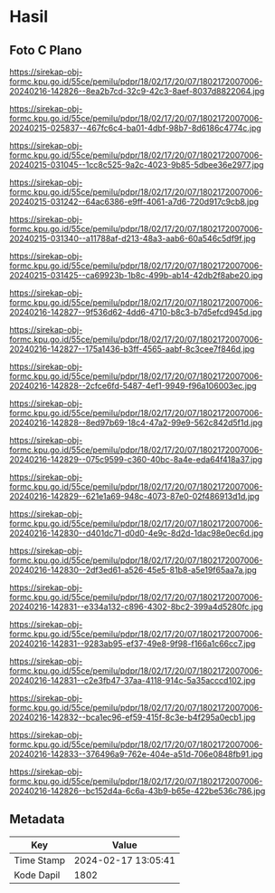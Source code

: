 # Hasil

## Foto C Plano

https://sirekap-obj-formc.kpu.go.id/55ce/pemilu/pdpr/18/02/17/20/07/1802172007006-20240216-142826--8ea2b7cd-32c9-42c3-8aef-8037d8822064.jpg

https://sirekap-obj-formc.kpu.go.id/55ce/pemilu/pdpr/18/02/17/20/07/1802172007006-20240215-025837--467fc6c4-ba01-4dbf-98b7-8d6186c4774c.jpg

https://sirekap-obj-formc.kpu.go.id/55ce/pemilu/pdpr/18/02/17/20/07/1802172007006-20240215-031045--1cc8c525-9a2c-4023-9b85-5dbee36e2977.jpg

https://sirekap-obj-formc.kpu.go.id/55ce/pemilu/pdpr/18/02/17/20/07/1802172007006-20240215-031242--64ac6386-e9ff-4061-a7d6-720d917c9cb8.jpg

https://sirekap-obj-formc.kpu.go.id/55ce/pemilu/pdpr/18/02/17/20/07/1802172007006-20240215-031340--a11788af-d213-48a3-aab6-60a546c5df9f.jpg

https://sirekap-obj-formc.kpu.go.id/55ce/pemilu/pdpr/18/02/17/20/07/1802172007006-20240215-031425--ca69923b-1b8c-499b-ab14-42db2f8abe20.jpg

https://sirekap-obj-formc.kpu.go.id/55ce/pemilu/pdpr/18/02/17/20/07/1802172007006-20240216-142827--9f536d62-4dd6-4710-b8c3-b7d5efcd945d.jpg

https://sirekap-obj-formc.kpu.go.id/55ce/pemilu/pdpr/18/02/17/20/07/1802172007006-20240216-142827--175a1436-b3ff-4565-aabf-8c3cee7f846d.jpg

https://sirekap-obj-formc.kpu.go.id/55ce/pemilu/pdpr/18/02/17/20/07/1802172007006-20240216-142828--2cfce6fd-5487-4ef1-9949-f96a106003ec.jpg

https://sirekap-obj-formc.kpu.go.id/55ce/pemilu/pdpr/18/02/17/20/07/1802172007006-20240216-142828--8ed97b69-18c4-47a2-99e9-562c842d5f1d.jpg

https://sirekap-obj-formc.kpu.go.id/55ce/pemilu/pdpr/18/02/17/20/07/1802172007006-20240216-142829--075c9599-c360-40bc-8a4e-eda64f418a37.jpg

https://sirekap-obj-formc.kpu.go.id/55ce/pemilu/pdpr/18/02/17/20/07/1802172007006-20240216-142829--621e1a69-948c-4073-87e0-02f486913d1d.jpg

https://sirekap-obj-formc.kpu.go.id/55ce/pemilu/pdpr/18/02/17/20/07/1802172007006-20240216-142830--d401dc71-d0d0-4e9c-8d2d-1dac98e0ec6d.jpg

https://sirekap-obj-formc.kpu.go.id/55ce/pemilu/pdpr/18/02/17/20/07/1802172007006-20240216-142830--2df3ed61-a526-45e5-81b8-a5e19f65aa7a.jpg

https://sirekap-obj-formc.kpu.go.id/55ce/pemilu/pdpr/18/02/17/20/07/1802172007006-20240216-142831--e334a132-c896-4302-8bc2-399a4d5280fc.jpg

https://sirekap-obj-formc.kpu.go.id/55ce/pemilu/pdpr/18/02/17/20/07/1802172007006-20240216-142831--9283ab95-ef37-49e8-9f98-f166a1c66cc7.jpg

https://sirekap-obj-formc.kpu.go.id/55ce/pemilu/pdpr/18/02/17/20/07/1802172007006-20240216-142831--c2e3fb47-37aa-4118-914c-5a35acccd102.jpg

https://sirekap-obj-formc.kpu.go.id/55ce/pemilu/pdpr/18/02/17/20/07/1802172007006-20240216-142832--bca1ec96-ef59-415f-8c3e-b4f295a0ecb1.jpg

https://sirekap-obj-formc.kpu.go.id/55ce/pemilu/pdpr/18/02/17/20/07/1802172007006-20240216-142833--376496a9-762e-404e-a51d-706e0848fb91.jpg

https://sirekap-obj-formc.kpu.go.id/55ce/pemilu/pdpr/18/02/17/20/07/1802172007006-20240216-142826--bc152d4a-6c6a-43b9-b65e-422be536c786.jpg


## Metadata

| Key        | Value               |
| ---------- | ------------------- |
| Time Stamp | 2024-02-17 13:05:41 |
| Kode Dapil | 1802                |



